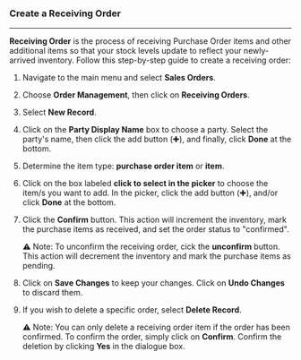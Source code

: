 ### Create a Receiving Order
___________________________

**Receiving Order** is the process of receiving Purchase Order items and other additional items so that your stock levels update to reflect your newly-arrived inventory. Follow this step-by-step guide to create a receiving order:

1. Navigate to the main menu and select **Sales Orders**.

2. Choose **Order Management**, then click on **Receiving Orders**.

3. Select **New Record**.

4. Click on the **Party Display Name** box to choose a party. Select the party's name, then click the add button (✚), and finally, click **Done** at the bottom.

5. Determine the item type: **purchase order item** or **item**.

6. Click on the box labeled **click to select in the picker** to choose the item/s you want to add. In the picker, click the add button (✚), and/or click **Done** at the bottom.

7. Click the **Confirm** button. This action will increment the inventory, mark the purchase items as received, and set the order status to "confirmed".

	⚠️ Note: To unconfirm the receiving order, cick the **unconfirm** button. This action will decrement the inventory and mark the purchase items as pending.

8. Click on **Save Changes** to keep your changes.  Click on **Undo Changes** to discard them. 

9. If you wish to delete a specific order, select **Delete Record**. 

	⚠️ Note: You can only delete a receiving order item if the order has been confirmed. To confirm the order, simply click on **Confirm**. Confirm the deletion by clicking **Yes** in the dialogue box.

